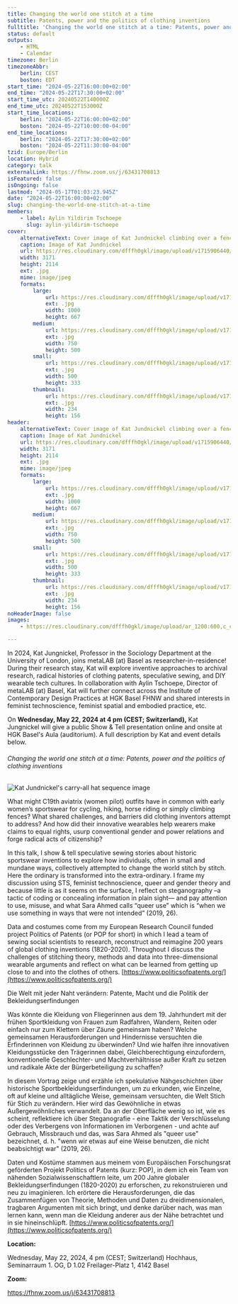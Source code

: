 ```yaml
---
title: Changing the world one stitch at a time
subtitle: Patents, power and the politics of clothing inventions
fulltitle: 'Changing the world one stitch at a time: Patents, power and the politics of clothing inventions'
status: default
outputs:
    - HTML
    - Calendar
timezone: Berlin
timezoneAbbr:
    berlin: CEST
    boston: EDT
start_time: "2024-05-22T16:00:00+02:00"
end_time: "2024-05-22T17:30:00+02:00"
start_time_utc: 20240522T140000Z
end_time_utc: 20240522T153000Z
start_time_locations:
    berlin: "2024-05-22T16:00:00+02:00"
    boston: "2024-05-22T10:00:00-04:00"
end_time_locations:
    berlin: "2024-05-22T17:30:00+02:00"
    boston: "2024-05-22T11:30:00-04:00"
tzid: Europe/Berlin
location: Hybrid
category: talk
externalLink: https://fhnw.zoom.us/j/63431708813
isFeatured: false
isOngoing: false
lastmod: "2024-05-17T01:03:23.945Z"
date: "2024-05-22T16:00:00+02:00"
slug: changing-the-world-one-stitch-at-a-time
members:
    - label: Aylin Yildirim Tschoepe
      slug: aylin-yildirim-tschoepe
cover:
    alternativeText: Cover image of Kat Jundnickel climbing over a fence
    caption: Image of Kat Jundnickel
    url: https://res.cloudinary.com/dfffh0gkl/image/upload/v1715906440/Kat_Jundnickel_Climbing_over_the_fence_49c87c1506.jpg
    width: 3171
    height: 2114
    ext: .jpg
    mime: image/jpeg
    formats:
        large:
            url: https://res.cloudinary.com/dfffh0gkl/image/upload/v1715906442/large_Kat_Jundnickel_Climbing_over_the_fence_49c87c1506.jpg
            ext: .jpg
            width: 1000
            height: 667
        medium:
            url: https://res.cloudinary.com/dfffh0gkl/image/upload/v1715906442/medium_Kat_Jundnickel_Climbing_over_the_fence_49c87c1506.jpg
            ext: .jpg
            width: 750
            height: 500
        small:
            url: https://res.cloudinary.com/dfffh0gkl/image/upload/v1715906443/small_Kat_Jundnickel_Climbing_over_the_fence_49c87c1506.jpg
            ext: .jpg
            width: 500
            height: 333
        thumbnail:
            url: https://res.cloudinary.com/dfffh0gkl/image/upload/v1715906441/thumbnail_Kat_Jundnickel_Climbing_over_the_fence_49c87c1506.jpg
            ext: .jpg
            width: 234
            height: 156
header:
    alternativeText: Cover image of Kat Jundnickel climbing over a fence
    caption: Image of Kat Jundnickel
    url: https://res.cloudinary.com/dfffh0gkl/image/upload/v1715906440/Kat_Jundnickel_Climbing_over_the_fence_49c87c1506.jpg
    width: 3171
    height: 2114
    ext: .jpg
    mime: image/jpeg
    formats:
        large:
            url: https://res.cloudinary.com/dfffh0gkl/image/upload/v1715906442/large_Kat_Jundnickel_Climbing_over_the_fence_49c87c1506.jpg
            ext: .jpg
            width: 1000
            height: 667
        medium:
            url: https://res.cloudinary.com/dfffh0gkl/image/upload/v1715906442/medium_Kat_Jundnickel_Climbing_over_the_fence_49c87c1506.jpg
            ext: .jpg
            width: 750
            height: 500
        small:
            url: https://res.cloudinary.com/dfffh0gkl/image/upload/v1715906443/small_Kat_Jundnickel_Climbing_over_the_fence_49c87c1506.jpg
            ext: .jpg
            width: 500
            height: 333
        thumbnail:
            url: https://res.cloudinary.com/dfffh0gkl/image/upload/v1715906441/thumbnail_Kat_Jundnickel_Climbing_over_the_fence_49c87c1506.jpg
            ext: .jpg
            width: 234
            height: 156
noHeaderImage: false
images:
    - https://res.cloudinary.com/dfffh0gkl/image/upload/ar_1200:600,c_crop/c_limit,h_1200,w_600/v1715906440/Kat_Jundnickel_Climbing_over_the_fence_49c87c1506.jpg

---
```

In 2024, Kat Jungnickel, Professor in the Sociology Department at the University of London, joins metaLAB (at) Basel as researcher-in-residence! During their research stay, Kat  will explore inventive approaches to archival research, radical histories of clothing patents, speculative sewing, and DIY wearable tech cultures.  In collaboration with Aylin Tschoepe, Director of metaLAB (at) Basel, Kat will further connect across the Institute of Contemporary Design Practices at HGK Basel FHNW and shared interests in feminist technoscience, feminist spatial and embodied practice, etc. 
 
On **Wednesday, May 22, 2024 at 4 pm (CEST; Switzerland),** Kat Jungnickel will give a public Show & Tell presentation online and onsite at HGK Basel's Aula (auditorium). A full description by Kat and event details below.

###### Changing the world one stitch at a time: Patents, power and the politics of clothing inventions

![Kat Jundnickel's carry-all hat sequence image](https://res.cloudinary.com/dfffh0gkl/image/upload/v1715907613/Kat_Jundnickel_Neckerman_Mc_Guire_1970_SEQUENCE_10_fe8d153e5c.jpg)

What might C19th aviatrix (women pilot) outfits have in common with early women’s sportswear for cycling, hiking, horse riding or simply climbing fences? What shared challenges, and barriers did clothing inventors attempt to address? And how did their innovative wearables help wearers make claims to equal rights, usurp conventional gender and power relations and forge radical acts of citizenship?
 
In this talk, I show & tell speculative sewing stories about historic sportswear inventions to explore how individuals, often in small and mundane ways, collectively attempted to change the world stitch by stitch. Here the ordinary is transformed into the extra-ordinary. I frame my discussion using STS, feminist technoscience, queer and gender theory and because little is as it seems on the surface, I reflect on steganography –a tactic of coding or concealing information in plain sight— and pay attention to use, misuse, and what Sara Ahmed calls “queer use” which is “when we use something in ways that were not intended” (2019, 26). 
 
Data and costumes come from my European Research Council funded project Politics of Patents (or POP for short) in which I lead a team of sewing social scientists to research, reconstruct and reimagine 200 years of global clothing inventions (1820-2020). Throughout I discuss the challenges of stitching theory, methods and data into three-dimensional wearable arguments and reflect on what can be learned from getting up close to and into the clothes of others. [https://www.politicsofpatents.org/](https://www.politicsofpatents.org/)
 
Die Welt mit jeder Naht verändern: Patente, Macht und die Politik der Bekleidungserfindungen
 
Was könnte die Kleidung von Fliegerinnen aus dem 19. Jahrhundert mit der frühen Sportkleidung von Frauen zum Radfahren, Wandern, Reiten oder einfach nur zum Klettern über Zäune gemeinsam haben? Welche gemeinsamen Herausforderungen und Hindernisse versuchten die Erfinderinnen von Kleidung zu überwinden? Und wie halfen ihre innovativen Kleidungsstücke den Trägerinnen dabei, Gleichberechtigung einzufordern, konventionelle Geschlechter- und Machtverhältnisse außer Kraft zu setzen und radikale Akte der Bürgerbeteiligung zu schaffen?

In diesem Vortrag zeige und erzähle ich spekulative Nähgeschichten über historische Sportbekleidungserfindungen, um zu erkunden, wie Einzelne, oft auf kleine und alltägliche Weise, gemeinsam versuchten, die Welt Stich für Stich zu verändern. Hier wird das Gewöhnliche in etwas Außergewöhnliches verwandelt. Da an der Oberfläche wenig so ist, wie es scheint, reflektiere ich über Steganografie - eine Taktik der Verschlüsselung oder des Verbergens von Informationen im Verborgenen - und achte auf Gebrauch, Missbrauch und das, was Sara Ahmed als "queer use" bezeichnet, d. h. "wenn wir etwas auf eine Weise benutzen, die nicht beabsichtigt war" (2019, 26).
 
Daten und Kostüme stammen aus meinem vom Europäischen Forschungsrat geförderten Projekt Politics of Patents (kurz: POP), in dem ich ein Team von nähenden Sozialwissenschaftlern leite, um 200 Jahre globaler Bekleidungserfindungen (1820-2020) zu erforschen, zu rekonstruieren und neu zu imaginieren. Ich erörtere die Herausforderungen, die das Zusammenfügen von Theorie, Methoden und Daten zu dreidimensionalen, tragbaren Argumenten mit sich bringt, und denke darüber nach, was man lernen kann, wenn man die Kleidung anderer aus der Nähe betrachtet und in sie hineinschlüpft. [https://www.politicsofpatents.org/](https://www.politicsofpatents.org/)

**Location:**

Wednesday, May 22, 2024, 4 pm (CEST; Switzerland)
Hochhaus, Seminarraum 1. OG,  D 1.02
Freilager-Platz 1, 4142 Basel

**Zoom:**

https://fhnw.zoom.us/j/63431708813


